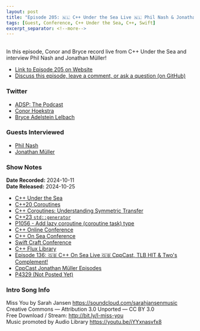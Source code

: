 ```yaml
---
layout: post
title: "Episode 205: 🇳🇱 C++ Under the Sea Live 🇳🇱 Phil Nash & Jonathan Müller"
tags: [Guest, Conference, C++ Under the Sea, C++, Swift]
excerpt_separator: <!--more-->
---
```



<br>In this episode, Conor and Bryce record live from C++ Under the Sea and interview Phil Nash and Jonathan Müller!

<!--more-->

* [Link to Episode 205 on Website](https://adspthepodcast.com/2024/10/25/Episode-205.html)
* [Discuss this episode, leave a comment, or ask a question (on GitHub)](https://github.com/codereport/adsp2/discussions/104)

### Twitter
 
* [ADSP: The Podcast](https://twitter.com/adspthepodcast)
* [Conor Hoekstra](https://twitter.com/code_report)
* [Bryce Adelstein Lelbach](https://twitter.com/blelbach)

### Guests Interviewed

* [Phil Nash](https://x.com/phil_nash)
* [Jonathan Müller](https://x.com/foonathan)

### Show Notes

**Date Recorded:** 2024-10-11 <br>
**Date Released:** 2024-10-25

* [C++ Under the Sea](https://cppunderthesea.nl/)
* [C++20 Coroutines](https://en.cppreference.com/w/cpp/language/coroutines)
* [C++ Coroutines: Understanding Symmetric Transfer](https://lewissbaker.github.io/2020/05/11/understanding_symmetric_transfer)
* [C++23 `std::generator`](https://en.cppreference.com/w/cpp/coroutine/generator)
* [P1056 - Add lazy coroutine (coroutine task) type](https://www.open-std.org/jtc1/sc22/wg21/docs/papers/2018/p1056r1.html)
* [C++ Online Conference](https://cpponline.uk/)
* [C++ On Sea Conference](https://cpponsea.uk/)
* [Swift Craft Conference](https://swiftcraft.uk/)
* [C++ Flux Library](https://github.com/tcbrindle/flux)
* [Episode 136: 🇬🇧 C++ On Sea Live 🇬🇧 CppCast, TLB HIT & Two's Complement!](https://adspthepodcast.com/2023/06/30/Episode-136.html)
* [CppCast Jonathan Müller Episodes](https://cppcast.com/guests/jonathan_muller/)
* [P4329 (Not Posted Yet)](https://wg21.link/p4329)

### Intro Song Info
 
Miss You by Sarah Jansen https://soundcloud.com/sarahjansenmusic<br>
Creative Commons — Attribution 3.0 Unported — CC BY 3.0<br>
Free Download / Stream: http://bit.ly/l-miss-you<br>
Music promoted by Audio Library https://youtu.be/iYYxnasvfx8<br>
